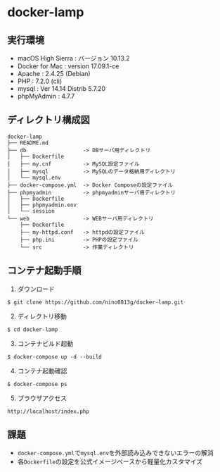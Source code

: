 # docker-lamp

## 実行環境
- macOS High Sierra : バージョン 10.13.2
- Docker for Mac : version 17.09.1-ce
- Apache : 2.4.25 (Debian)
- PHP : 7.2.0 (cli)
- mysql : Ver 14.14 Distrib 5.7.20
- phpMyAdmin : 4.7.7

## ディレクトリ構成図
```
docker-lamp
├── README.md
├── db                  -> DBサーバ用ディレクトリ
│   ├── Dockerfile      
│   ├── my.cnf          -> MySQL設定ファイル
│   ├── mysql           -> MySQLのデータ格納用ディレクトリ
│   └── mysql.env       
├── docker-compose.yml  -> Docker Composeの設定ファイル
├── phpmyadmin          -> phpmyadminサーバ用ディレクトリ
│   ├── Dockerfile
│   ├── phpmyadmin.env
│   └── session
└── web                 -> WEBサーバ用ディレクトリ
    ├── Dockerfile
    ├── my-httpd.conf   -> httpdの設定ファイル
    ├── php.ini         -> PHPの設定ファイル
    └── src             -> 作業ディレクトリ
```

## コンテナ起動手順
1. ダウンロード
```
$ git clone https://github.com/nino0813g/docker-lamp.git
```
2. ディレクトリ移動
```
$ cd docker-lamp
```
3. コンテナビルド起動
```
$ docker-compose up -d --build
```
4. コンテナ起動確認
```
$ docker-compose ps
```
5. ブラウザアクセス
```
http://localhost/index.php
```

## 課題
- `docker-compose.yml`で`mysql.env`を外部読み込みできないエラーの解消
- 各`Dockerfile`の設定を公式イメージベースから軽量化カスタマイズ
